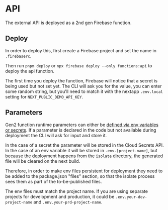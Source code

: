 # API

The external API is deployed as a 2nd gen Firebase function.

## Deploy

In order to deploy this, first create a Firebase project and set the name in `.firebaserc`.

Then run `pnpm deploy` or `npx firebase deploy --only functions:api` to deploy
the api function.

The first time you deploy the function, Firebase will notice that a secret is
being used but not set yet. The CLI will ask you for the value, you can enter
some random string, but you'll need to match it with the nextapp `.env.local`
setting for `NEXT_PUBLIC_DEMO_API_KEY`.

## Parameters

Gen2 function runtime parameters can either be [defined via env variables or
secrets](https://firebase.google.com/docs/functions/config-env?gen=2nd#params).
If a parameter is declared in the code but not available during deployment the
CLI will ask for input and store it.

In the case of a secret the parameter will be stored in the Cloud Secrets API.
In the case of an env variable it will be stored in `.env.[project-name]`, but
because the deployment happens from the `isolate` directory, the generated file
will be cleared on the next build.

Therefore, in order to make env files persistent for deployment they need to be
added to the package.json "files" section, so that the isolate process sees them
as part of the to-be-published files.

The env files must match the project name. If you are using separate projects
for development and production, it could be `.env.your-dev-project-name` and
`.env.your-prd-project-name`.
